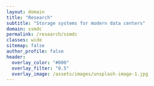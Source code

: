 ```yaml
---
layout: domain
title: "Research"
subtitle: "Storage systems for modern data centers"
domain: ssmdc
permalink: /research/ssmdc
classes: wide
sitemap: false
author_profile: false
header:
  overlay_color: "#000"
  overlay_filter: "0.5"
  overlay_image: /assets/images/unsplash-image-1.jpg
---
```


<script
      src="https://code.jquery.com/jquery-3.4.1.min.js"
      integrity="sha256-CSXorXvZcTkaix6Yvo6HppcZGetbYMGWSFlBw8HfCJo="
      crossorigin="anonymous"
    ></script>
<script src="https://unpkg.com/magic-grid/dist/magic-grid.min.js"></script>
